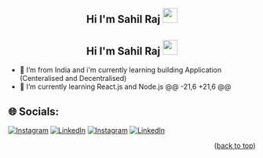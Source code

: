 ## <h2 align="center"> Hi I'm Sahil Raj <img src="https://github.com/OleanjiKingCode/sahilraj275/blob/master/Hi.gif" width="30" height="30"> </h2>
## <h2 align="center"> Hi I'm Sahil Raj <img src="https://github.com/OleanjiKingCode/faize700/blob/master/Hi.gif" width="30" height="30"> </h2>

- 🔭 I’m from India and i'm currently learning building Application (Centeralised and Decentralised)
- 🌱 I’m currently learning React.js and Node.js
@@ -21,6 +21,6 @@

## 🌐 Socials:

[![Instagram](https://img.shields.io/badge/Instagram-%23E4405F.svg?logo=Instagram&logoColor=white)](https://www.instagram.com/shahilstagram/) [![LinkedIn](https://img.shields.io/badge/LinkedIn-%230077B5.svg?logo=linkedin&logoColor=white)](www.linkedin.com/in/sahil-raj1)
[![Instagram](https://img.shields.io/badge/Instagram-%23E4405F.svg?logo=Instagram&logoColor=white)](https://www.instagram.com/shahilstagram/) [![LinkedIn](https://img.shields.io/badge/LinkedIn-%230077B5.svg?logo=linkedin&logoColor=white)](https://www.linkedin.com/in/sahil-raj1)

<p align="right">(<a href="#top">back to top</a>)</p>

